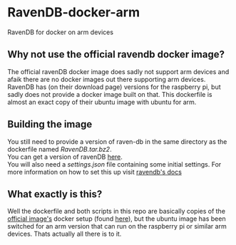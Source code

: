 # RavenDB-docker-arm
RavenDB for docker on arm devices

## Why not use the official ravendb docker image?
The official ravenDB docker image does sadly not support arm devices and afaik there are no docker images out there supporting arm devices. RavenDB has (on their download page) versions for the raspberry pi, but sadly does not provide a docker image built on that. This dockerfile is almost an exact copy of their ubuntu image with ubuntu for arm.

## Building the image
You still need to provide a version of raven-db in the same directory as the dockerfile named *RavenDB.tar.bz2*.<br/>
You can get a version of ravenDB [here](https://ravendb.net/download).<br/>
You will also need a *settings.json* file containing some initial settings. For more information on how to set this up visit [ravendb's docs](https://ravendb.net/docs/article-page/4.0/csharp/server/configuration/configuration-options)

## What exactly is this?
Well the dockerfile and both scripts in this repo are basically copies of the [official image's](https://hub.docker.com/r/ravendb/ravendb/) docker setup (found [here](https://github.com/ravendb/ravendb/tree/v4.0/docker/ravendb-ubuntu1604)), but the ubuntu image has been switched for an arm version that can run on the raspberry pi or similar arm devices. Thats actually all there is to it.
